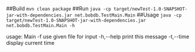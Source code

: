 ##Build
`mvn clean package`
##Run
`java -cp target/newTest-1.0-SNAPSHOT-jar-with-dependencies.jar net.bobdb.TestMain.Main`
##Usage
`java -cp target/newTest-1.0-SNAPSHOT-jar-with-dependencies.jar net.bobdb.TestMain.Main -h`

usage: Main
-f <file>   use given file for input
-h,--help   print this message
-t,--time   display current time



